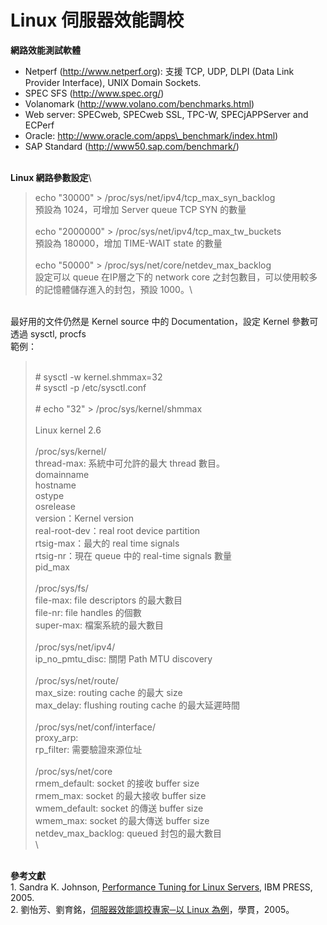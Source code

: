 # Linux 伺服器效能調校

**網路效能測試軟體**

* Netperf (http://www.netperf.org): 支援 TCP, UDP, DLPI (Data Link Provider Interface), UNIX Domain Sockets.
* SPEC SFS (http://www.spec.org/)
* Volanomark (http://www.volano.com/benchmarks.html)
* Web server: SPECweb, SPECweb SSL, TPC-W, SPECjAPPServer and ECPerf
* Oracle: http://www.oracle.com/apps\_benchmark/index.html)
* SAP Standard (http://www50.sap.com/benchmark/)

\
**Linux 網路參數設定**\


> echo "30000" > /proc/sys/net/ipv4/tcp\_max\_syn\_backlog\
> 預設為 1024，可增加 Server queue TCP SYN 的數量\
> \
> echo "2000000" > /proc/sys/net/ipv4/tcp\_max\_tw\_buckets\
> 預設為 180000，增加 TIME-WAIT state 的數量\
> \
> echo "50000" > /proc/sys/net/core/netdev\_max\_backlog\
> 設定可以 queue 在IP層之下的 network core 之封包數目，可以使用較多的記憶體儲存進入的封包，預設 1000。\
>

\
最好用的文件仍然是 Kernel source 中的 Documentation，設定 Kernel 參數可透過 sysctl, procfs\
範例：

> \
> \# sysctl -w kernel.shmmax=32\
> \# sysctl -p /etc/sysctl.conf\
> \
> \# echo "32" > /proc/sys/kernel/shmmax\
> \
> Linux kernel 2.6\
> \
> /proc/sys/kernel/\
> thread-max: 系統中可允許的最大 thread 數目。\
> domainname\
> hostname\
> ostype\
> osrelease\
> version：Kernel version\
> real-root-dev：real root device partition\
> rtsig-max：最大的 real time signals\
> rtsig-nr：現在 queue 中的 real-time signals 數量\
> pid\_max\
> \
> /proc/sys/fs/\
> file-max: file descriptors 的最大數目\
> file-nr: file handles 的個數\
> super-max: 檔案系統的最大數目\
> \
> /proc/sys/net/ipv4/\
> ip\_no\_pmtu\_disc: 關閉 Path MTU discovery\
> \
> /proc/sys/net/route/\
> max\_size: routing cache 的最大 size\
> max\_delay: flushing routing cache 的最大延遲時間\
> \
> /proc/sys/net/conf/interface/\
> proxy\_arp:\
> rp\_filter: 需要驗證來源位址\
> \
> /proc/sys/net/core\
> rmem\_default: socket 的接收 buffer size\
> rmem\_max: socket 的最大接收 buffer size\
> wmem\_default: socket 的傳送 buffer size\
> wmem\_max: socket 的最大傳送 buffer size\
> netdev\_max\_backlog: queued 封包的最大數目\
> \
>

\
**參考文獻**\
1\. Sandra K. Johnson, [Performance Tuning for Linux Servers](https://web.archive.org/web/20200306075615/http://www.amazon.com/gp/product/0137136285/ref=as\_li\_tf\_tl?ie=UTF8\&camp=1789\&creative=9325\&creativeASIN=0137136285\&linkCode=as2\&tag=apla0fb9-20), IBM PRESS, 2005.\
2\. 劉怡芳、劉育銘，[伺服器效能調校專家─以 Linux 為例](https://web.archive.org/web/20200306075615/http://www.books.com.tw/exep/assp.php/vip--af000078707/exep/prod/booksfile.php?item=0010318534)，學貫，2005。
